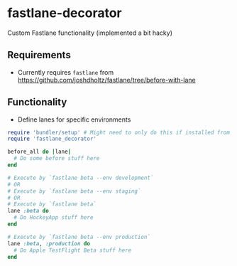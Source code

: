# fastlane-decorator
Custom Fastlane functionality (implemented a bit hacky)

## Requirements
- Currently requires `fastlane` from https://github.com/joshdholtz/fastlane/tree/before-with-lane

## Functionality
- Define lanes for specific environments

```ruby
require 'bundler/setup' # Might need to only do this if installed from git directly
require 'fastlane_decorator'

before_all do |lane|
  # Do some before stuff here
end

# Execute by `fastlane beta --env development`
# OR
# Execute by `fastlane beta --env staging`
# OR
# Execute by `fastlane beta`
lane :beta do
  # Do HockeyApp stuff here
end

# Execute by `fastlane beta --env production`
lane :beta, :production do
  # Do Apple TestFlight Beta stuff here
end
```
